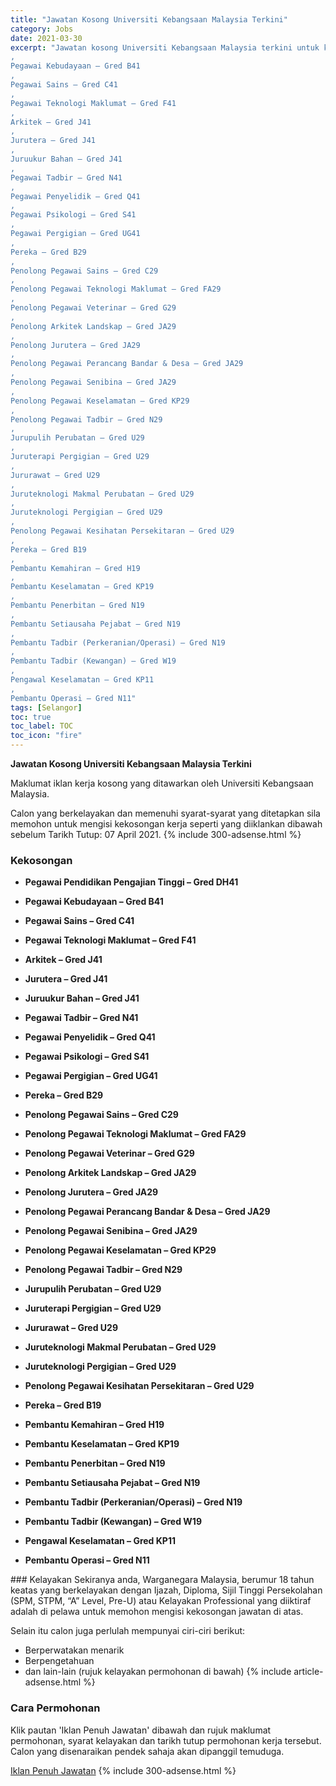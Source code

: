 ```yaml
---
title: "Jawatan Kosong Universiti Kebangsaan Malaysia Terkini" 
category: Jobs 
date: 2021-03-30 
excerpt: "Jawatan kosong Universiti Kebangsaan Malaysia terkini untuk kekosongan Pegawai Pendidikan Pengajian Tinggi – Gred DH41
,
Pegawai Kebudayaan – Gred B41
,
Pegawai Sains – Gred C41
,
Pegawai Teknologi Maklumat – Gred F41
,
Arkitek – Gred J41
,
Jurutera – Gred J41
,
Juruukur Bahan – Gred J41
,
Pegawai Tadbir – Gred N41
,
Pegawai Penyelidik – Gred Q41
,
Pegawai Psikologi – Gred S41
,
Pegawai Pergigian – Gred UG41
,
Pereka – Gred B29
,
Penolong Pegawai Sains – Gred C29
,
Penolong Pegawai Teknologi Maklumat – Gred FA29
,
Penolong Pegawai Veterinar – Gred G29
,
Penolong Arkitek Landskap – Gred JA29
,
Penolong Jurutera – Gred JA29
,
Penolong Pegawai Perancang Bandar & Desa – Gred JA29
,
Penolong Pegawai Senibina – Gred JA29
,
Penolong Pegawai Keselamatan – Gred KP29
,
Penolong Pegawai Tadbir – Gred N29
,
Jurupulih Perubatan – Gred U29
,
Juruterapi Pergigian – Gred U29
,
Jururawat – Gred U29
,
Juruteknologi Makmal Perubatan – Gred U29
,
Juruteknologi Pergigian – Gred U29
,
Penolong Pegawai Kesihatan Persekitaran – Gred U29
,
Pereka – Gred B19
,
Pembantu Kemahiran – Gred H19
,
Pembantu Keselamatan – Gred KP19
,
Pembantu Penerbitan – Gred N19
,
Pembantu Setiausaha Pejabat – Gred N19
,
Pembantu Tadbir (Perkeranian/Operasi) – Gred N19
,
Pembantu Tadbir (Kewangan) – Gred W19
,
Pengawal Keselamatan – Gred KP11
,
Pembantu Operasi – Gred N11" 
tags: [Selangor] 
toc: true 
toc_label: TOC 
toc_icon: "fire" 
--- 
```


**Jawatan Kosong Universiti Kebangsaan Malaysia Terkini**

Maklumat iklan kerja kosong yang ditawarkan oleh Universiti Kebangsaan Malaysia. 

Calon yang berkelayakan dan memenuhi syarat-syarat yang ditetapkan sila memohon untuk mengisi kekosongan kerja seperti yang diiklankan dibawah sebelum Tarikh Tutup: 07 April 2021. 
{% include 300-adsense.html %} 
### Kekosongan 
<ul>
<li>
<p><strong>Pegawai Pendidikan Pengajian Tinggi &#8211; Gred DH41</strong></p>
</li>
<li>
<p><strong>Pegawai Kebudayaan &#8211; Gred B41</strong></p>
</li>
<li>
<p><strong>Pegawai Sains &#8211; Gred C41</strong></p>
</li>
<li>
<p><strong>Pegawai Teknologi Maklumat &#8211; Gred F41</strong></p>
</li>
<li>
<p><strong>Arkitek &#8211; Gred J41</strong></p>
</li>
<li>
<p><strong>Jurutera &#8211; Gred J41</strong></p>
</li>
<li>
<p><strong>Juruukur Bahan &#8211; Gred J41</strong></p>
</li>
<li>
<p><strong>Pegawai Tadbir &#8211; Gred N41</strong></p>
</li>
<li>
<p><strong>Pegawai Penyelidik &#8211; Gred Q41</strong></p>
</li>
<li>
<p><strong>Pegawai Psikologi &#8211; Gred S41</strong></p>
</li>
<li>
<p><strong>Pegawai Pergigian &#8211; Gred UG41</strong></p>
</li>
<li>
<p><strong>Pereka &#8211; Gred B29</strong></p>
</li>
<li>
<p><strong>Penolong Pegawai Sains &#8211; Gred C29</strong></p>
</li>
<li>
<p><strong>Penolong Pegawai Teknologi Maklumat &#8211; Gred FA29</strong></p>
</li>
<li>
<p><strong>Penolong Pegawai Veterinar &#8211; Gred G29</strong></p>
</li>
<li>
<p><strong>Penolong Arkitek Landskap &#8211; Gred JA29</strong></p>
</li>
<li>
<p><strong>Penolong Jurutera &#8211; Gred JA29</strong></p>
</li>
<li>
<p><strong>Penolong Pegawai Perancang Bandar &amp; Desa &#8211; Gred JA29</strong></p>
</li>
<li>
<p><strong>Penolong Pegawai Senibina &#8211; Gred JA29</strong></p>
</li>
<li>
<p><strong>Penolong Pegawai Keselamatan &#8211; Gred KP29</strong></p>
</li>
<li>
<p><strong>Penolong Pegawai Tadbir &#8211; Gred N29</strong></p>
</li>
<li>
<p><strong>Jurupulih Perubatan &#8211; Gred U29</strong></p>
</li>
<li>
<p><strong>Juruterapi Pergigian &#8211; Gred U29</strong></p>
</li>
<li>
<p><strong>Jururawat &#8211; Gred U29</strong></p>
</li>
<li>
<p><strong>Juruteknologi Makmal Perubatan &#8211; Gred U29</strong></p>
</li>
<li>
<p><strong>Juruteknologi Pergigian &#8211; Gred U29</strong></p>
</li>
<li>
<p><strong>Penolong Pegawai Kesihatan Persekitaran &#8211; Gred U29</strong></p>
</li>
<li>
<p><strong>Pereka &#8211; Gred B19</strong></p>
</li>
<li>
<p><strong>Pembantu Kemahiran &#8211; Gred H19</strong></p>
</li>
<li>
<p><strong>Pembantu Keselamatan &#8211; Gred KP19</strong></p>
</li>
<li>
<p><strong>Pembantu Penerbitan &#8211; Gred N19</strong></p>
</li>
<li>
<p><strong>Pembantu Setiausaha Pejabat &#8211; Gred N19</strong></p>
</li>
<li>
<p><strong>Pembantu Tadbir (Perkeranian/Operasi) &#8211; Gred N19</strong></p>
</li>
<li>
<p><strong>Pembantu Tadbir (Kewangan) &#8211; Gred W19</strong></p>
</li>
<li>
<p><strong>Pengawal Keselamatan &#8211; Gred KP11</strong></p>
</li>
<li>
<p><strong>Pembantu Operasi &#8211; Gred N11</strong></p>
</li>
</ul> 
### Kelayakan 
Sekiranya anda, Warganegara Malaysia, berumur 18 tahun keatas yang berkelayakan dengan Ijazah, Diploma, Sijil Tinggi Persekolahan (SPM, STPM, “A” Level, Pre-U) atau Kelayakan Professional yang diiktiraf adalah di pelawa untuk memohon mengisi kekosongan jawatan di atas.

Selain itu calon juga perlulah mempunyai ciri-ciri berikut:
- Berperwatakan menarik
- Berpengetahuan
- dan lain-lain (rujuk kelayakan permohonan di bawah) 
{% include article-adsense.html %} 
### Cara Permohonan 
Klik pautan 'Iklan Penuh Jawatan' dibawah dan rujuk maklumat permohonan, syarat kelayakan dan tarikh tutup permohonan kerja tersebut.
Calon yang disenaraikan pendek sahaja akan dipanggil temuduga.

<a href="https://www.ukm.my/pendaftar/news/iklan-jawatan-kosong-ukm/" class="btn btn--info" target="_blank" rel="nofollow noopenner">Iklan Penuh Jawatan</a> 
{% include 300-adsense.html %} 